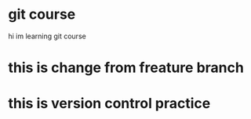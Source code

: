 # git course
hi im learning git course
# this is change from freature branch
# this is version control practice